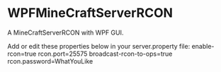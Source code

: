 # WPFMineCraftServerRCON
A MineCraftServerRCON with WPF GUI.

Add or edit these properties below in your server.property file:
enable-rcon=true
rcon.port=25575
broadcast-rcon-to-ops=true
rcon.password=WhatYouLike